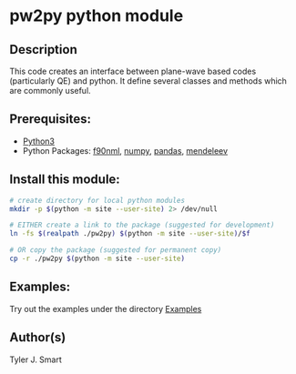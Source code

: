 pw2py python module
====================

Description
------------------------------------
This code creates an interface between plane-wave based codes (particularly QE) and python. 
It define several classes and methods which are commonly useful.

Prerequisites:
------------------------------------
* [Python3](https://www.python.org/downloads)
* Python Packages: [f90nml](https://pypi.org/project/f90nml/), [numpy](https://pypi.org/project/numpy/), [pandas](https://pypi.org/project/numpy/), [mendeleev](https://pypi.org/project/mendeleev/)

Install this module:
------------------

```bash
# create directory for local python modules
mkdir -p $(python -m site --user-site) 2> /dev/null

# EITHER create a link to the package (suggested for development)
ln -fs $(realpath ./pw2py) $(python -m site --user-site)/$f

# OR copy the package (suggested for permanent copy)
cp -r ./pw2py $(python -m site --user-site)
```

Examples:
------------------------------------
Try out the examples under the directory [Examples](Examples/)


Author(s)
------------------------------------
Tyler J. Smart


